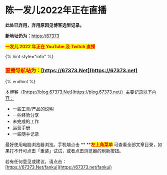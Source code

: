 # 陈一发儿2022年正在直播

**此处已弃用，弃用原因见博客选型记录。**

**新地址仍为：**[https://67373](https://blog.67373.net)

<mark style="color:red;">**一发儿 2022 年正在 YouTube 及 Twitch 直播**</mark>

{% hint style="info" %}
### <mark style="color:red;">直播导航站为：</mark>[https://67373.Net](https://67373.net)
{% endhint %}

本博客（[https://blog.67373.Net](https://blog.67373.net)）主要记录以下内容：

* 一些工具/产品的说明
* 一些经验分享
* 未完成的工作
* 运营手册
* 一些随手记录

最好使用电脑浏览器浏览。手机端点击 ** **<mark style="color:red;">**左上角菜单**</mark> <mark style="color:red;"></mark><mark style="color:red;"></mark> 可查看全部文章目录，如果打不开可点击「重装」试试，或者点击浏览器的刷新按钮。

若有任何意见或建议，请点击：\
[https://67373.Net/fankui](https://67373.net/fankui)
